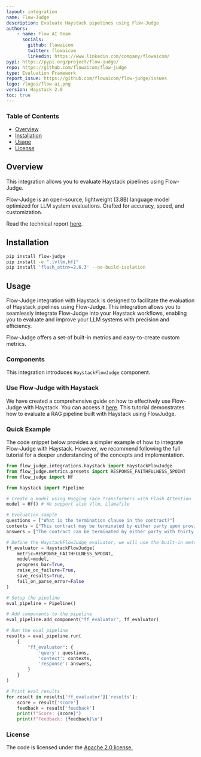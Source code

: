 ```yaml
---
layout: integration
name: Flow-Judge
description: Evaluate Haystack pipelines using Flow-Judge
authors:
    - name: Flow AI team
      socials:
        github: flowaicom
        twitter: flowaicom
        linkedin: https://www.linkedin.com/company/flowaicom/ 
pypi: https://pypi.org/project/flow-judge/
repo: https://github.com/flowaicom/flow-judge
type: Evaluation Framework
report_issue: https://github.com/flowaicom/flow-judge/issues
logo: /logos/flow-ai.png
version: Haystack 2.0
toc: true
---
```

### **Table of Contents**
- [Overview](#overview)
- [Installation](#installation)
- [Usage](#usage)
- [License](#license)

## Overview
This integration allows you to evaluate Haystack pipelines using Flow-Judge.

Flow-Judge is an open-source, lightweight (3.8B) language model optimized for LLM system evaluations. Crafted for accuracy, speed, and customization.

Read the technical report [here](https://www.flow-ai.com/blog/flow-judge).

## Installation

```bash
pip install flow-judge
pip install -e ".[vllm,hf]"
pip install 'flash_attn>=2.6.3' --no-build-isolation
```

## Usage 
Flow-Judge integration with Haystack is designed to facilitate the evaluation of Haystack pipelines using Flow-Judge. This integration allows you to seamlessly integrate Flow-Judge into your Haystack workflows, enabling you to evaluate and improve your LLM systems with precision and efficiency. 

Flow-Judge offers a set-of built-in metrics and easy-to-create custom metrics. 

### Components
This integration introduces `HaystackFlowJudge` component.
  
### Use Flow-Judge with Haystack 
We have created a comprehensive guide on how to effectively use Flow-Judge with Haystack. You can access it [here](https://github.com/flowaicom/flow-eval-tutorials/blob/main/haystack-integrations/flow-judge-example/haystack_exmaple.ipynb). This tutorial demonstrates how to evaluate a RAG pipeline built with Haystack using FlowJudge. 

### Quick Example
The code snippet below provides a simpler example of how to integrate Flow-Judge with Haystack. However, we recommend following the full tutorial for a deeper understanding of the concepts and implementation. 

```python
from flow_judge.integrations.haystack import HaystackFlowJudge
from flow_judge.metrics.presets import RESPONSE_FAITHFULNESS_5POINT
from flow_judge import Hf

from haystack import Pipeline

# Create a model using Hugging Face Transformers with Flash Attention
model = Hf() # We support also Vllm, Llamafile

# Evaluation sample 
questions = ["What is the termination clause in the contract?"] 
contexts = ["This contract may be terminated by either party upon providing thirty (30) days written notice to the other party. In the event of a breach of contract, the non-breaching party may terminate the contract immediately."]
answers = ["The contract can be terminated by either party with thirty days written notice."] 

# Define the HaystackFlowJudge evaluator, we will use the built-in metric for faithfulness
ff_evaluator = HaystackFlowJudge(
    metric=RESPONSE_FAITHFULNESS_5POINT,
    model=model,
    progress_bar=True,
    raise_on_failure=True,
    save_results=True,
    fail_on_parse_error=False
)

# Setup the pipeline
eval_pipeline = Pipeline()

# Add components to the pipeline
eval_pipeline.add_component("ff_evaluator", ff_evaluator)

# Run the eval pipeline
results = eval_pipeline.run(
    {
        "ff_evaluator": {
            'query': questions,
            'context': contexts,
            'response': answers,
        }
    }
)

# Print eval results 
for result in results['ff_evaluator']['results']:
    score = result['score']
    feedback = result['feedback']
    print(f"Score: {score}")
    print(f"Feedback: {feedback}\n")

``` 

### License
The code is licensed under the [Apache 2.0 license.](https://github.com/flowaicom/flow-judge/blob/main/LICENSE)

